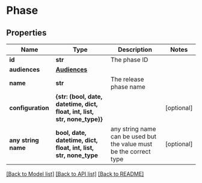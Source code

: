 # Phase


## Properties
Name | Type | Description | Notes
------------ | ------------- | ------------- | -------------
**id** | **str** | The phase ID | 
**audiences** | [**Audiences**](Audiences.md) |  | 
**name** | **str** | The release phase name | 
**configuration** | **{str: (bool, date, datetime, dict, float, int, list, str, none_type)}** |  | [optional] 
**any string name** | **bool, date, datetime, dict, float, int, list, str, none_type** | any string name can be used but the value must be the correct type | [optional]

[[Back to Model list]](../README.md#documentation-for-models) [[Back to API list]](../README.md#documentation-for-api-endpoints) [[Back to README]](../README.md)


